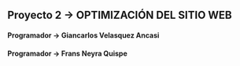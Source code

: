 ## Proyecto 2 → OPTIMIZACIÓN DEL SITIO WEB

#### Programador → Giancarlos Velasquez Ancasi
#### Programador → Frans Neyra Quispe
